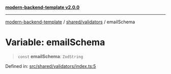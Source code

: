 [**modern-backend-template v2.0.0**](../../../README.md)

***

[modern-backend-template](../../../modules.md) / [shared/validators](../README.md) / emailSchema

# Variable: emailSchema

> `const` **emailSchema**: `ZodString`

Defined in: [src/shared/validators/index.ts:5](https://github.com/maemreyo/saas-4cus-nodejs/blob/2a5b3f3aa11335dfa561e80e1feabb8e6084261e/src/shared/validators/index.ts#L5)
